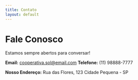 ```yaml
---
title: Contato
layout: default
---
```


# Fale Conosco

Estamos sempre abertos para conversar!

**Email:** cooperativa.sol@email.com
**Telefone:** (11) 98888-7777

**Nosso Endereço:**
Rua das Flores, 123
Cidade Pequena - SP
